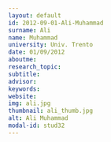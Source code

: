 ```yaml
---
layout: default 
id: 2012-09-01-Ali-Muhammad
surname: Ali
name: Muhammad
university: Univ. Trento
date: 01/09/2012
aboutme: 
research_topic: 
subtitle: 
advisor: 
keywords: 
website: 
img: ali.jpg
thumbnail: ali_thumb.jpg
alt: Ali Muhammad
modal-id: stud32
---
```

